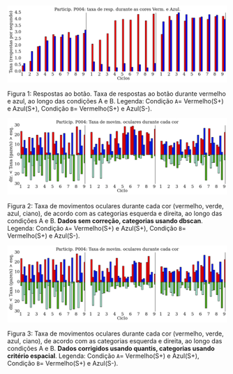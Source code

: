 ![Respostas ao botao](taxa_de_respostas_ao_botao_A.png)

Figura 1: Respostas ao botão. Taxa de respostas ao botão durante vermelho e azul, ao longo das condições A e B. Legenda: Condição `A`= Vermelho(S+) e Azul(S+), Condição `B`= Vermelho(S+) e Azul(S-).

![Movimentos oculares](taxa_movimentos_oculares_A.png)

Figura 2: Taxa de movimentos oculares durante cada cor (vermelho, verde, azul, ciano), de acordo com as categorias esquerda e direita, ao longo das condições A e B. **Dados sem correção, categorias usando dbscan**. Legenda: Condição `A`= Vermelho(S+) e Azul(S+), Condição `B`= Vermelho(S+) e Azul(S-).

![Movimentos oculares](taxa_movimentos_oculares_B_quantis.png)

Figura 3: Taxa de movimentos oculares durante cada cor (vermelho, verde, azul, ciano), de acordo com as categorias esquerda e direita, ao longo das condições A e B. **Dados corrigidos usando quantis, categorias usando critério espacial**. Legenda: Condição `A`= Vermelho(S+) e Azul(S+), Condição `B`= Vermelho(S+) e Azul(S-).